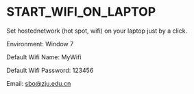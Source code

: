 START_WIFI_ON_LAPTOP
====================

Set hostednetwork (hot spot, wifi) on your laptop just by a click.

Environment: Window 7

Default Wifi Name: MyWifi

Default Wifi Password: 123456

Email: sbo@zju.edu.cn
